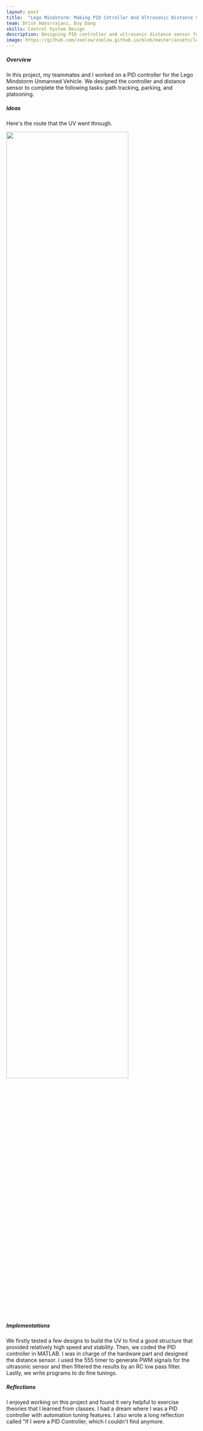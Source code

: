 ```yaml
---
layout: post
title:  "Lego Mindstorm: Making PID Cntroller And Ultrasonic Distance Sensor"
team: Drish Hansrrajani, Duy Dang
skills: Control System Design
description: Designing PID controller and ultrasonic distance sensor for the lego UV 
image: https://github.com/zoelzw/zoelzw.github.io/blob/master/assets/lego.PNG?raw=true
---
```

<div class="row">
  <div class="col-md-3">
    <h5 class="Heading"> Overview </h5>
  </div>
  
  <div class="col-md-9">
    <p>
      In this project, my teammates and I worked on a PID controller for the Lego Mindstorm Unmanned Vehicle. We designed the controller and distance sensor to complete the following tasks: path tracking, parking, and platooning. 
    </p>
  </div>
</div>

<!-- <hr bordercolor = "lightgrey"> -->

<div class="row">
  <div class="col-md-3">
    <h5 class="Heading"> Ideas </h5>
  </div>
  
  <div class="col-md-9">
    <p> 
      Here's the route that the UV went through. 
    </p>
    <img src="https://github.com/zoelzw/zoelzw.github.io/blob/master/assets/route.png?raw=true" style='height: 80%; width: 80%; object-fit: contain'/>

  </div>



</div>
<div class="row">
  <div class="col-md-3">
    <h5 class="Heading"> Implementations </h5>
  </div>
  
  <div class="col-md-9">
    <p>
      We firstly tested a few designs to build the UV to find a good structure that provided relatively high speed and stability. Then, we coded the PID controller in MATLAB. I was in charge of the hardware part and designed the distance sensor. I used the 555 timer to generate PWM signals for the ultrasonic sensor and then filtered the results by an RC low pass filter. Lastly, we write programs to do fine tunings.
    </p> 
  </div>
</div>

<!-- <hr bordercolor = "lightgrey"> -->

<div class="row">
  <div class="col-md-3">
    <h5 class="Heading"> Reflections </h5>
  </div>
  
  <div class="col-md-9">
    <p> 
      I enjoyed working on this project and found it very helpful to exercise theories that I learned from classes. I had a dream where I was a PID controller with automation tuning features. I also wrote a long reflection called "If I were a PID Controller, which I couldn't find anymore. 
    </p>
  </div>
</div>

